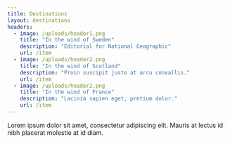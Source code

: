 ```yaml
---
title: Destinations
layout: destinations
headers:
  - image: /uploads/header1.png
    title: "In the wind of Sweden"
    description: "Editorial for National Geographic"
    url: /item
  - image: /uploads/header2.png
    title: "In the wind of Scotland"
    description: "Proin suscipit justo at arcu convallis."
    url: /item
  - image: /uploads/header2.png
    title: "In the wind of France"
    description: "Lacinia sapien eget, pretium dolor."
    url: /item
---
```


Lorem ipsum dolor sit amet, consectetur adipiscing elit. Mauris at lectus id nibh placerat molestie at id diam.